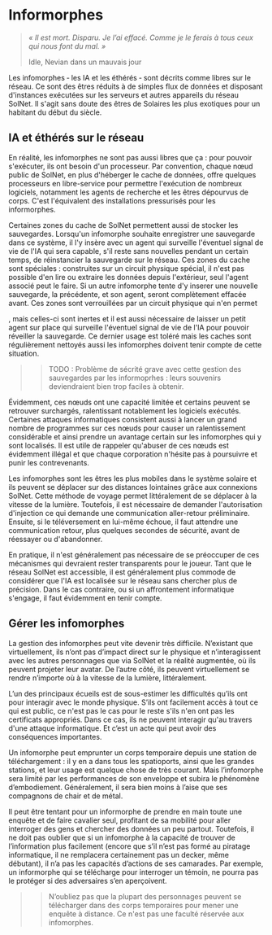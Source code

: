# Informorphes

> *« Il est mort. Disparu. Je l’ai effacé. Comme je le ferais à tous ceux qui nous font du mal. »*
>
> Idle, Nevian dans un mauvais jour

Les infomorphes ‑ les IA et les éthérés ‑ sont décrits comme libres sur le réseau. Ce sont des êtres réduits à de simples flux de données et disposant d'instances exécutées sur les serveurs et autres appareils du réseau SolNet. Il s'agit sans doute des êtres de Solaires les plus exotiques pour un habitant du début du siècle.

## IA et éthérés sur le réseau

En réalité, les infomorphes ne sont pas aussi libres que ça : pour pouvoir s'exécuter, ils ont besoin d'un processeur. Par convention, chaque nœud public de SolNet, en plus d'héberger le cache de données, offre quelques processeurs en libre-service pour permettre l'exécution de nombreux logiciels, notamment les agents de recherche et les êtres dépourvus de corps. C'est l'équivalent des installations pressurisés pour les informorphes.

Certaines zones du cache de SolNet permettent aussi de stocker les sauvegardes. Lorsqu'un infomorphe souhaite enregistrer une sauvegarde dans ce système, il l'y insère avec un agent qui surveille l'éventuel signal de vie de l'IA qui sera capable, s'il reste sans nouvelles pendant un certain temps, de réinstancier la sauvegarde sur le réseau. Ces zones du cache sont spéciales : construites sur un circuit physique spécial, il n'est pas possible d'en lire ou extraire les données depuis l'extérieur, seul l'agent associé peut le faire. Si un autre infomorphe tente d'y inserer une nouvelle sauvegarde, la précédente, et son agent, seront complètement effacée avant. Ces zones sont verrouillées par un circuit physique qui n'en permet


, mais celles-ci sont inertes et il est aussi nécessaire de laisser un petit agent sur place qui surveille l'éventuel signal de vie de l'IA pour pouvoir réveiller la sauvegarde. Ce dernier usage est toléré mais les caches sont régulièrement nettoyés aussi les infomorphes doivent tenir compte de cette situation.

>> TODO : Problème de sécrité grave avec cette gestion des sauvegardes par les informoprhes : leurs souvenirs deviendraient bien trop faciles à obtenir.

Évidemment, ces nœuds ont une capacité limitée et certains peuvent se retrouver surchargés, ralentissant notablement les logiciels exécutés. Certaines attaques informatiques consistent aussi à lancer un grand nombre de programmes sur ces nœuds pour causer un ralentissement considérable et ainsi prendre un avantage certain sur les infomorphes qui y sont localisés. Il est utile de rappeler qu'abuser de ces nœuds est évidemment illégal et que chaque corporation n'hésite pas à poursuivre et punir les contrevenants.

Les infomorphes sont les êtres les plus mobiles dans le système solaire et ils peuvent se déplacer sur des distances lointaines grâce aux connexions SolNet. Cette méthode de voyage permet littéralement de se déplacer à la vitesse de la lumière. Toutefois, il est nécessaire de demander l'autorisation d'injection ce qui demande une communication aller-retour préliminaire. Ensuite, si le téléversement en lui-même échoue, il faut attendre une communication retour, plus quelques secondes de sécurité, avant de réessayer ou d'abandonner.

En pratique, il n'est généralement pas nécessaire de se préoccuper de ces mécanismes qui devraient rester transparents pour le joueur. Tant que le réseau SolNet est accessible, il est généralement plus commode de considérer que l'IA est localisée sur le réseau sans chercher plus de précision. Dans le cas contraire, ou si un affrontement informatique s'engage, il faut évidemment en tenir compte.

## Gérer les infomorphes

La gestion des infomorphes peut vite devenir très difficile. N’existant que virtuellement, ils n’ont pas d’impact direct sur le physique et n’interagissent avec les autres personnages que via SolNet et la réalité augmentée, où ils peuvent projeter leur avatar. De l’autre côté, ils peuvent virtuellement se rendre n’importe où à la vitesse de la lumière, littéralement.

L’un des principaux écueils est de sous-estimer les difficultés qu’ils ont pour interagir avec le monde physique. S’ils ont facilement accès à tout ce qui est public, ce n'est pas le cas pour le reste s'ils n'en ont pas les certificats appropriés. Dans ce cas, ils ne peuvent interagir qu'au travers d'une attaque informatique. Et c’est un acte qui peut avoir des conséquences importantes.

Un infomorphe peut emprunter un corps temporaire depuis une station de téléchargement : il y en a dans tous les spatioports, ainsi que les grandes stations, et leur usage est quelque chose de très courant. Mais l’infomorphe sera limité par les performances de son enveloppe et subira le phénomène d’embodiement. Généralement, il sera bien moins à l’aise que ses compagnons de chair et de métal.

Il peut être tentant pour un informorphe de prendre en main toute une enquête et de faire cavalier seul, profitant de sa mobilité pour aller interroger des gens et chercher des données un peu partout. Toutefois, il ne doit pas oublier que si un infomorphe à la capacité de trouver de l’information plus facilement (encore que s’il n’est pas formé au piratage informatique, il ne remplacera certainement pas un decker, même débutant), il n’a pas les capacités d’actions de ses camarades. Par exemple, un informorphe qui se télécharge pour interroger un témoin, ne pourra pas le protéger si des adversaires s’en aperçoivent.

>> N’oubliez pas que la plupart des personnages peuvent se télécharger dans des corps temporaires pour mener une enquête à distance. Ce n'est pas une faculté réservée aux infomorphes.
